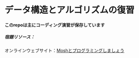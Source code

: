 # データ構造とアルゴリズムの復習
<h4>このrepoは主にコーディング演習が保存しています</h4>
<h5>宿題リソース：</h5>
<p>オンラインウェブサイト：<a href="https://codewithmosh.com/">Moshとプログラミングしましょう</a></p>
